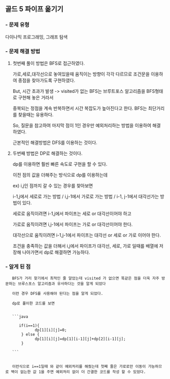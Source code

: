 ## 골드 5 파이프 옮기기


### - 문제 유형
 
  다이나믹 프로그래밍, 그래프 탐색

### - 문제 해결 방법

  1. 첫번째 풀이 방법은 BFS로 접근하였다.
 
     가로,세로,대각선으로 놓여있을때 움직이는 방향이 각각 다르므로 조건문을 이용하여 종점을 찾아가도록 구현하였다.

     But, 시간 초과가 발생 -> visited가 없는 BFS는 브루트포스 알고리즘을 BFS형태로 구현해 놓은 거라서

     중복되는 정점을 계속 반복하면서 시간 복잡도가 높아진다고 한다. BFS는 최단거리를 찾을때는 유용하다. 

     So, 질문을 참고하여 마지막 점이 1인 경우만 예외처리하는 방법을 이용하여 해결 하였다.

     근본적인 해결방법은 DFS를 이용하는 것이다.
     
  2. 두번째 방법은 DP로 해결하는 것이다.

     dp를 이용하면 훨씬 빠른 속도로 구현을 할 수 있다.

     이전 점의 값을 더해주는 방식으로 dp를 이용하는데

     ex) i,j인 점까지 갈 수 있는 경우를 찾아보면

     i-1,j에서 세로로 가는 방법  /  i,j-1에서 가로로 가는 방법  /  i-1, j-1에서 대각선가는 방법이 있다.

     세로로 움직이려면 i-1,j에서 파이프는 세로 or 대각선이어야 하고

     가로로 움직이려면 i,j-1에서 파이프는 가로 or 대각선이어야 한다.

     대각선으로 움직이려면 i-1,j-1에서 파이프는 대각선 or 세로 or 가로 이어야 한다.

     조건을 충족하는 값을 더해서 i,j에서 파이프가 대각선, 세로, 가로 일때를 배열에 저장해 나아가면서 dp로 해결하면 가능하다.

     

### - 알게 된 점

       BFS가 거리 찾기에서 최적인 줄 알았는데 visited 가 없으면 똑같은 점을 더욱 자주 방문하는 브루스포스 알고리즘과 유사하다는 것을 알게 되었다

       이런 경우 DFS를 사용해야 된다는 점을 알게 되었다.

       dp로 풀이한 코드를 보면


       ```java
       
          if(i==1){
                 dp[1][i][j]=0;
           } else {
                 dp[1][i][j]=dp[1][i-1][j]+dp[2][i-1][j];
           }
        
       ```


       이런식으로 i==1일때 와 같이 예외처리를 해줬는데 첫째 줄은 가로로만 이동이 가능하므로 벽이 없는한 값 1을 주면 예외처리 없이 더 간결한 코드를 작성 할 수 있었다.
